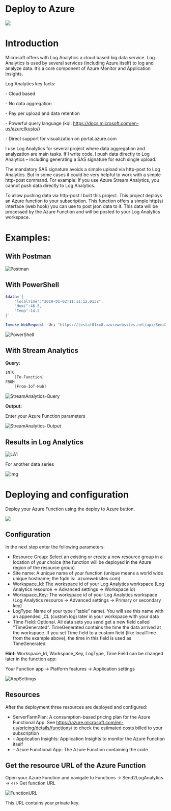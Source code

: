 # Deploy to Azure

 <a href="https://portal.azure.com/#create/Microsoft.Template/uri/https%3A%2F%2Fraw.githubusercontent.com%2FMarcelMeurer%2FFunctionApp-to-LogAnalytics%2Fmaster%2Ftemplate.json" target="_blank"><img src="http://azuredeploy.net/deploybutton.png"/></a>

# Introduction

Microsoft offers with Log Analytics a cloud based big data service. Log Analytics is used by several services (including Azure itself) to log and analyze data. It’s a core component of Azure Monitor and Application Insights.

Log Analytics key facts:

\-          Cloud based

\-          No data aggregation

\-          Pay per upload and data retention

\-          Powerful query language (kql: <https://docs.microsoft.com/en-us/azure/kusto/>)

\-          Direct support for visualization on portal.azure.com

I use Log Analytics for several project where data aggregation and analyzation are main tasks. If I write code, I push data directly to Log Analytics – including generating a SAS signature for each single upload.

The mandatory SAS signature avoids a simple upload via http-post to Log Analytics. But in some cases it could be very helpful to work with a simple http-post command. For example: If you use Azure Stream Analytics, you cannot push data directly to Log Analytics.

To allow pushing data via http-post I built this project. This project deploys an Azure function to your subscription. This function offers a simple http(s) interface (web hook) you can use to post json data to it. This data will be processed by the Azure Function and will be posted to your Log Analytics workspace.

# Examples:

## With Postman

![Postman](./images/Postman.png)

## With PowerShell

```powershell
$data='{
	"localTime":"2019-01-02T11:11:12.013Z",
	"Humi":46.5,
	"Temp":14.2
}'

Invoke-WebRequest -Uri "https://testaf01xx8.azurewebsites.net/api/Send2LogAnalytics?code=xje5aQIMzPxxxxxxxxxxxxxxxxxxxxxxxxxxxxxxxxxxxxxxxxxxx==" -Method POST -Body $data
```

![PowerShell](.\images\PowerShell.png)

## With Stream Analytics

**Query:**

```c#
INTO
    [To-Function]
FROM
    [From-IoT-Hub]
```

![StreamAnalytics-Query](.\images\StreamAnalytics-Query.png)

**Output:**

Enter your Azure Function parameters

![StreamAnalytics-Output](.\images\StreamAnalytics-Output.png)

## Results in Log Analytics

![LA1](.\images\LA1.png)

For another data series

![img](./images/LA2.png)

# Deploying and configuration

Deploy your Azure Function using the deploy to Azure button.

<a href="https://portal.azure.com/#create/Microsoft.Template/uri/https%3A%2F%2Fraw.githubusercontent.com%2FMarcelMeurer%2FFunctionApp-to-LogAnalytics%2Fmaster%2Ftemplate.json" target="_blank"><img src="http://azuredeploy.net/deploybutton.png"/></a>

## Configuration

 In the next step enter the following parameters:

- Resource Group:
  Select an existing or create a new resource group in a location of your choice (the function will be deployed in the Azure region of the resource group)
- Site name:
   A unique name of your function (unique means a world wide unique hostname; the fqdn is: <hostname>.azurewebsites.com)
- Workspace_Id:
  The workspace id of your Log Analytics workspace (Log Analytics resource -> Advanced settings -> Workspace id)
- Workspace_Key:
  The workspace id of your Log Analytics workspace (Log Analytics resource -> Advanced settings -> Primary or secondary key)
- LogType:
  Name of your type (“table” name). You will see this name with an appended _CL (custom log) later in your workspace with your data
- Time Field:
  Optional. All data sets you send get a new field called “TimeGenerated”. TimeGenerated contains the time the data arrived at the workspace. If you set Time field to a custom field (like localTime from the example above), the time in this field is used as TimeGenerated.

 

**Hint:** Workspace_Id, Workspace_Key, LogType, Time Field can be changed later in the function app:

Your Function app -> Platform features -> Application settings

![AppSettings](.\images\AppSettings.png)

## Resources

After the deployment three resources are deployed and configured:

- ServerFarmPlan:
  A consumption-based pricing plan for the Azure Functional App. See <https://azure.microsoft.com/en-us/pricing/details/functions/> to check the estimated costs billed to your subscription
- <Site name> - Application Insights:
  Application Insights to monitor the Azure Function itself
- <Site name> - Azure Functional App:
  The Azure Function containing the code

## Get the resource URL of the Azure Function

Open your Azure Function and navigate to Functions -> Send2LogAnalytics -> </> Get function URL

![FunctionURL](.\images\FunctionURL.png)

This URL contains your private key.


  

 

 

 

 

 